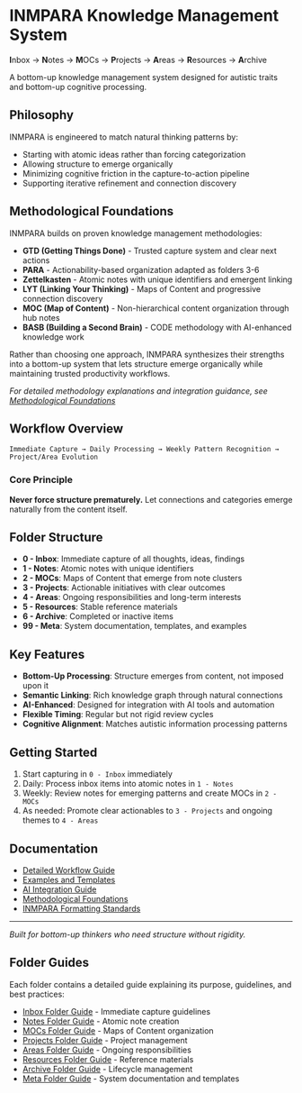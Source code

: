 # INMPARA Knowledge Management System

**I**nbox → **N**otes → **M**OCs → **P**rojects → **A**reas → **R**esources → **A**rchive

A bottom-up knowledge management system designed for autistic traits and bottom-up cognitive processing.

## Philosophy

INMPARA is engineered to match natural thinking patterns by:
- Starting with atomic ideas rather than forcing categorization
- Allowing structure to emerge organically
- Minimizing cognitive friction in the capture-to-action pipeline
- Supporting iterative refinement and connection discovery


## Methodological Foundations

INMPARA builds on proven knowledge management methodologies:

- **GTD (Getting Things Done)** - Trusted capture system and clear next actions
- **PARA** - Actionability-based organization adapted as folders 3-6
- **Zettelkasten** - Atomic notes with unique identifiers and emergent linking
- **LYT (Linking Your Thinking)** - Maps of Content and progressive connection discovery
- **MOC (Map of Content)** - Non-hierarchical content organization through hub notes
- **BASB (Building a Second Brain)** - CODE methodology with AI-enhanced knowledge work

Rather than choosing one approach, INMPARA synthesizes their strengths into a bottom-up system that lets structure emerge organically while maintaining trusted productivity workflows.

*For detailed methodology explanations and integration guidance, see [Methodological Foundations](99%20-%20Meta/methodological-foundations.md)*

## Workflow Overview

```
Immediate Capture → Daily Processing → Weekly Pattern Recognition → Project/Area Evolution
```

### Core Principle
**Never force structure prematurely.** Let connections and categories emerge naturally from the content itself.

## Folder Structure

- **0 - Inbox**: Immediate capture of all thoughts, ideas, findings
- **1 - Notes**: Atomic notes with unique identifiers  
- **2 - MOCs**: Maps of Content that emerge from note clusters
- **3 - Projects**: Actionable initiatives with clear outcomes
- **4 - Areas**: Ongoing responsibilities and long-term interests
- **5 - Resources**: Stable reference materials
- **6 - Archive**: Completed or inactive items
- **99 - Meta**: System documentation, templates, and examples

## Key Features

- **Bottom-Up Processing**: Structure emerges from content, not imposed upon it
- **Semantic Linking**: Rich knowledge graph through natural connections
- **AI-Enhanced**: Designed for integration with AI tools and automation
- **Flexible Timing**: Regular but not rigid review cycles
- **Cognitive Alignment**: Matches autistic information processing patterns

## Getting Started

1. Start capturing in `0 - Inbox` immediately
2. Daily: Process inbox items into atomic notes in `1 - Notes`
3. Weekly: Review notes for emerging patterns and create MOCs in `2 - MOCs`
4. As needed: Promote clear actionables to `3 - Projects` and ongoing themes to `4 - Areas`

## Documentation

- [Detailed Workflow Guide](99%20-%20Meta/workflow-guide.md)
- [Examples and Templates](99%20-%20Meta/examples/)
- [AI Integration Guide](99%20-%20Meta/ai-integration.md)
- [Methodological Foundations](99%20-%20Meta/methodological-foundations.md)
- [INMPARA Formatting Standards](99%20-%20Meta/inmpara-formatting-standards.md)

---

*Built for bottom-up thinkers who need structure without rigidity.*

## Folder Guides

Each folder contains a detailed guide explaining its purpose, guidelines, and best practices:

- [Inbox Folder Guide](0%20-%20Inbox/README%20-%20Inbox%20Folder%20Guide.md) - Immediate capture guidelines
- [Notes Folder Guide](1%20-%20Notes/README%20-%20Notes%20Folder%20Guide.md) - Atomic note creation
- [MOCs Folder Guide](2%20-%20MOCs/README%20-%20MOCs%20Folder%20Guide.md) - Maps of Content organization  
- [Projects Folder Guide](3%20-%20Projects/README%20-%20Projects%20Folder%20Guide.md) - Project management
- [Areas Folder Guide](4%20-%20Areas/README%20-%20Areas%20Folder%20Guide.md) - Ongoing responsibilities
- [Resources Folder Guide](5%20-%20Resources/README%20-%20Resources%20Folder%20Guide.md) - Reference materials
- [Archive Folder Guide](6%20-%20Archive/README%20-%20Archive%20Folder%20Guide.md) - Lifecycle management
- [Meta Folder Guide](99%20-%20Meta/README%20-%20Meta%20Folder%20Guide.md) - System documentation and templates